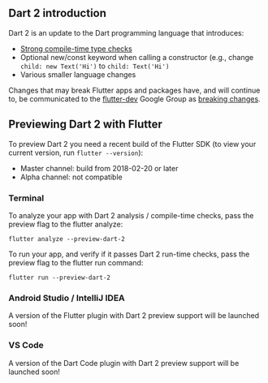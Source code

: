 ## Dart 2 introduction

Dart 2 is an update to the Dart programming language that introduces:
  * [Strong compile-time type checks](https://www.dartlang.org/dart-2#strong-mode-and-static-typing)
  * Optional new/const keyword when calling a constructor (e.g., change `child: new Text('Hi')` to `child: Text('Hi')`
  * Various smaller language changes

Changes that may break Flutter apps and packages have, and will continue to, be communicated to the
[flutter-dev](https://groups.google.com/forum/#!forum/flutter-dev) Google Group as
[breaking changes](https://groups.google.com/forum/#!searchin/flutterdev/subject$3A%22breaking$20change%22%7Csort:date).

## Previewing Dart 2 with Flutter

To preview Dart 2 you need a recent build of the Flutter SDK
(to view your current version, run `flutter --version`):

  * Master channel: build from 2018-02-20 or later
  * Alpha channel: not compatible

### Terminal

To analyze your app with Dart 2 analysis / compile-time checks,
pass the preview flag to the flutter analyze:

```
flutter analyze --preview-dart-2
```

To run your app, and verify if it passes Dart 2 run-time checks,
pass the preview flag to the flutter run command:

```
flutter run --preview-dart-2
```


### Android Studio / IntelliJ IDEA

A version of the Flutter plugin with Dart 2 preview support will be launched soon!

### VS Code

A version of the Dart Code plugin with Dart 2 preview support will be launched soon!